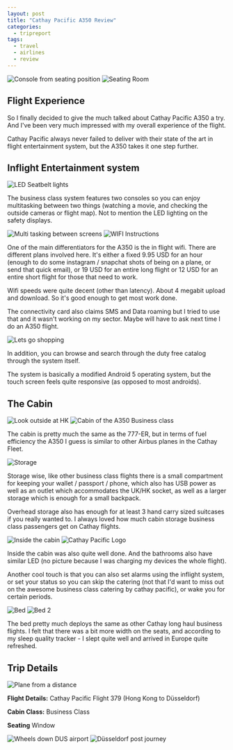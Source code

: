 ```yaml
---
layout: post
title: "Cathay Pacific A350 Review"
categories:
  - tripreport
tags:
  - travel
  - airlines
  - review
---
```


![Console from seating position](https://images.itinerantfoodie.com/uploads/cathaypacific-a350/IMG_2292.png)
![Seating Room](https://images.itinerantfoodie.com/uploads/cathaypacific-a350/IMG_2291.png)

## Flight Experience

So I finally decided to give the much talked about Cathay Pacific A350 a try. And I've been very much impressed with my overall experience of the flight.

Cathay Pacific always never failed to deliver with their state of the art in flight entertainment system, but the A350 takes it one step further.

## Inflight Entertainment system

![LED Seatbelt lights](https://images.itinerantfoodie.com/uploads/cathaypacific-a350/IMG_2301.png)

The business class system features  two consoles so you can enjoy multitasking between two things (watching a movie, and checking the outside cameras or flight map). Not to mention the LED lighting on the safety displays.

![Multi tasking between screens](https://images.itinerantfoodie.com/uploads/cathaypacific-a350/IMG_2305.png)
![WIFI Instructions](https://images.itinerantfoodie.com/uploads/cathaypacific-a350/IMG_2320.png)

One of the main differentiators for the A350 is the in flight wifi. There are different plans involved here. It's either a fixed 9.95 USD for an hour (enough to do some instagram / snapchat shots of being on a plane, or send that quick email), or 19 USD for an entire long flight or 12 USD for an entire short flight for those that need to work.

Wifi speeds were quite decent (other than latency). About 4 megabit upload and download. So it's good enough to get most work done.

The connectivity card also claims SMS and Data roaming but I tried to use that and it wasn't working on my sector. Maybe will have to ask next time I do an A350 flight.

![Lets go shopping](https://images.itinerantfoodie.com/uploads/cathaypacific-a350/IMG_2359.png)

In addition, you can browse and search through the duty free catalog through the system itself.

The system is basically a modified Android 5 operating system, but the touch screen feels quite responsive (as opposed to most androids).

## The Cabin

![Look outside at HK](https://images.itinerantfoodie.com/uploads/cathaypacific-a350/IMG_2319.png)
![Cabin of the A350 Business class](https://images.itinerantfoodie.com/uploads/cathaypacific-a350/IMG_2317.png)

The cabin is pretty much the same as the 777-ER, but in terms of fuel efficiency the A350 I guess is similar to other Airbus planes in the Cathay Fleet.

![Storage](https://images.itinerantfoodie.com/uploads/cathaypacific-a350/IMG_2294.png)

Storage wise, like other business class flights there is a small compartment for keeping your wallet / passport / phone, which also has USB power as well as an outlet which accommodates the UK/HK socket, as well as a larger storage which is enough for a small backpack.

Overhead storage also has enough for at least 3 hand carry sized suitcases if you really wanted to. I always loved how much cabin storage business class passengers get on Cathay flights.

![Inside the cabin](https://images.itinerantfoodie.com/uploads/cathaypacific-a350/IMG_2295.png)
![Cathay Pacific Logo](https://images.itinerantfoodie.com/uploads/cathaypacific-a350/IMG_2328.png)

Inside the cabin was also quite well done. And the bathrooms also have similar LED (no picture because I was charging my devices the whole flight).

Another cool touch is that you can also set alarms using the inflight system, or set your status so you can skip the catering (not that I'd want to miss out on the awesome business class catering by cathay pacific), or wake you for certain periods.

![Bed](https://images.itinerantfoodie.com/uploads/cathaypacific-a350/IMG_2338.png)
![Bed 2](https://images.itinerantfoodie.com/uploads/cathaypacific-a350/IMG_2339.png)

The bed pretty much deploys the same as other Cathay long haul business flights. I felt that there was a bit more width on the seats, and according to my sleep quality tracker - I slept quite well and arrived in Europe quite refreshed.


## Trip Details

![Plane from a distance](https://images.itinerantfoodie.com/uploads/cathaypacific-a350/IMG_2377.png)

**Flight Details:** Cathay Pacific Flight 379 (Hong Kong to Düsseldorf)

**Cabin Class:** Business Class

**Seating** Window

![Wheels down DUS airport](https://images.itinerantfoodie.com/uploads/cathaypacific-a350/IMG_2365.png)
![Düsseldorf post journey](https://images.itinerantfoodie.com/uploads/cathaypacific-a350/IMG_2376.png)

